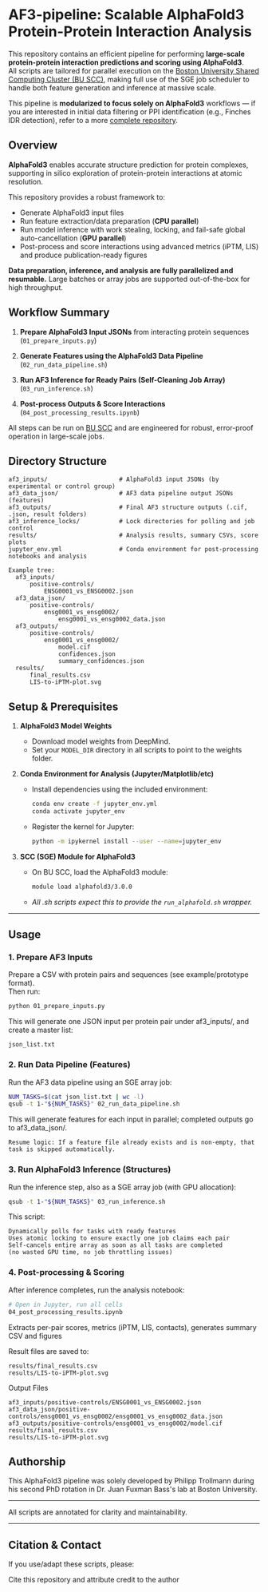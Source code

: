 # AF3-pipeline: Scalable AlphaFold3 Protein-Protein Interaction Analysis

This repository contains an efficient pipeline for performing **large-scale protein-protein interaction predictions and scoring using AlphaFold3**.  
All scripts are tailored for parallel execution on the [Boston University Shared Computing Cluster (BU SCC)](https://www.bu.edu/tech/support/research/computing-resources/scc/), making full use of the SGE job scheduler to handle both feature generation and inference at massive scale.  

This pipeline is **modularized to focus solely on AlphaFold3** workflows — if you are interested in initial data filtering or PPI identification (e.g., Finches IDR detection), refer to a more [complete repository](https://github.com/FilyCode/ProteinProteinInteractions_Finches-filtering_AF3-prediction).


## Overview

**AlphaFold3** enables accurate structure prediction for protein complexes, supporting in silico exploration of protein-protein interactions at atomic resolution.

This repository provides a robust framework to:
- Generate AlphaFold3 input files
- Run feature extraction/data preparation (**CPU parallel**)
- Run model inference with work stealing, locking, and fail-safe global auto-cancellation (**GPU parallel**)
- Post-process and score interactions using advanced metrics (iPTM, LIS) and produce publication-ready figures

**Data preparation, inference, and analysis are fully parallelized and resumable.** Large batches or array jobs are supported out-of-the-box for high throughput.


## Workflow Summary

1. **Prepare AlphaFold3 Input JSONs** from interacting protein sequences  
    (`01_prepare_inputs.py`)

2. **Generate Features using the AlphaFold3 Data Pipeline**  
    (`02_run_data_pipeline.sh`)  

3. **Run AF3 Inference for Ready Pairs (Self-Cleaning Job Array)**  
    (`03_run_inference.sh`)  

4. **Post-process Outputs & Score Interactions**  
    (`04_post_processing_results.ipynb`)  

All steps can be run on [BU SCC](https://www.bu.edu/tech/support/research/computing-resources/scc/) and are engineered for robust, error-proof operation in large-scale jobs.


## Directory Structure

```text
af3_inputs/                    # AlphaFold3 input JSONs (by experimental or control group)
af3_data_json/                 # AF3 data pipeline output JSONs (features)
af3_outputs/                   # Final AF3 structure outputs (.cif, .json, result folders)
af3_inference_locks/           # Lock directories for polling and job control
results/                       # Analysis results, summary CSVs, score plots
jupyter_env.yml                # Conda environment for post-processing notebooks and analysis

Example tree:
  af3_inputs/
      positive-controls/
          ENSG0001_vs_ENSG0002.json
  af3_data_json/
      positive-controls/
          ensg0001_vs_ensg0002/
              ensg0001_vs_ensg0002_data.json
  af3_outputs/
      positive-controls/
          ensg0001_vs_ensg0002/
              model.cif
              confidences.json
              summary_confidences.json
  results/
      final_results.csv
      LIS-to-iPTM-plot.svg
```

## Setup & Prerequisites

1. **AlphaFold3 Model Weights**
    - Download model weights from DeepMind.
    - Set your `MODEL_DIR` directory in all scripts to point to the weights folder.

2. **Conda Environment for Analysis (Jupyter/Matplotlib/etc)**
    - Install dependencies using the included environment:
      ```bash
      conda env create -f jupyter_env.yml
      conda activate jupyter_env
      ```
    - Register the kernel for Jupyter:
      ```bash
      python -m ipykernel install --user --name=jupyter_env
      ```

3. **SCC (SGE) Module for AlphaFold3**
    - On BU SCC, load the AlphaFold3 module:
      ```bash
      module load alphafold3/3.0.0
      ```
    - _All .sh scripts expect this to provide the `run_alphafold.sh` wrapper._

---

## Usage

### 1. Prepare AF3 Inputs

Prepare a CSV with protein pairs and sequences (see example/prototype format).  
Then run:
```bash
python 01_prepare_inputs.py
```

This will generate one JSON input per protein pair under af3_inputs/, and create a master list:

```text
json_list.txt
```

### 2. Run Data Pipeline (Features)

Run the AF3 data pipeline using an SGE array job:

```bash
NUM_TASKS=$(cat json_list.txt | wc -l)
qsub -t 1-"${NUM_TASKS}" 02_run_data_pipeline.sh
```

This will generate features for each input in parallel; completed outputs go to af3_data_json/.

    Resume logic: If a feature file already exists and is non-empty, that task is skipped automatically.

### 3. Run AlphaFold3 Inference (Structures)

Run the inference step, also as a SGE array job (with GPU allocation):

```bash
qsub -t 1-"${NUM_TASKS}" 03_run_inference.sh
```

This script:

    Dynamically polls for tasks with ready features
    Uses atomic locking to ensure exactly one job claims each pair
    Self-cancels entire array as soon as all tasks are completed
    (no wasted GPU time, no job throttling issues)

### 4. Post-processing & Scoring

After inference completes, run the analysis notebook:

```bash
# Open in Jupyter, run all cells
04_post_processing_results.ipynb
```
Extracts per-pair scores, metrics (iPTM, LIS, contacts), generates summary CSV and figures

Result files are saved to:

```text
results/final_results.csv
results/LIS-to-iPTM-plot.svg
```

Output Files

```text
af3_inputs/positive-controls/ENSG0001_vs_ENSG0002.json
af3_data_json/positive-controls/ensg0001_vs_ensg0002/ensg0001_vs_ensg0002_data.json
af3_outputs/positive-controls/ensg0001_vs_ensg0002/model.cif
results/final_results.csv
results/LIS-to-iPTM-plot.svg
```

## Authorship

This AlphaFold3 pipeline was solely developed by Philipp Trollmann during his second PhD rotation in Dr. Juan Fuxman Bass's lab at Boston University.

---

All scripts are annotated for clarity and maintainability.

---

## Citation & Contact

If you use/adapt these scripts, please:

  Cite this repository and attribute credit to the author
